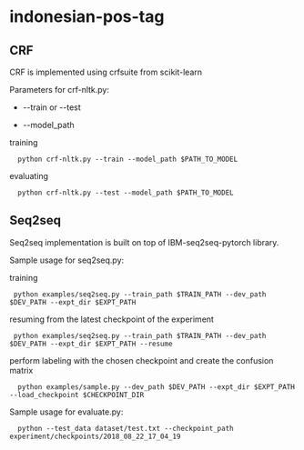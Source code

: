 # indonesian-pos-tag

## CRF 

CRF is implemented using crfsuite from scikit-learn

Parameters for crf-nltk.py:

* --train or --test

* --model_path

training

      python crf-nltk.py --train --model_path $PATH_TO_MODEL
      
evaluating
      
      python crf-nltk.py --test --model_path $PATH_TO_MODEL

## Seq2seq

Seq2seq implementation is built on top of IBM-seq2seq-pytorch library.

Sample usage for seq2seq.py:

training

     python examples/seq2seq.py --train_path $TRAIN_PATH --dev_path $DEV_PATH --expt_dir $EXPT_PATH
     
resuming from the latest checkpoint of the experiment
     
     python examples/seq2seq.py --train_path $TRAIN_PATH --dev_path $DEV_PATH --expt_dir $EXPT_PATH --resume

perform labeling with the chosen checkpoint and create the confusion matrix
      
      python examples/sample.py --dev_path $DEV_PATH --expt_dir $EXPT_PATH --load_checkpoint $CHECKPOINT_DIR
      
Sample usage for evaluate.py:

      python --test_data dataset/test.txt --checkpoint_path experiment/checkpoints/2018_08_22_17_04_19


